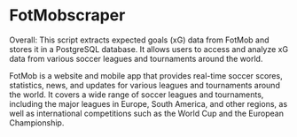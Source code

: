 # FotMobscraper

Overall:
This script extracts expected goals (xG) data from FotMob and stores it in a PostgreSQL database. It allows users to access and analyze xG data from various soccer leagues and tournaments around the world.


FotMob is a website and mobile app that provides real-time soccer scores, statistics, news, and updates for various leagues and tournaments around the world. It covers a wide range of soccer leagues and tournaments, including the major leagues in Europe, South America, and other regions, as well as international competitions such as the World Cup and the European Championship.


